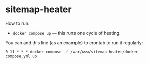 # sitemap-heater

How to run:

- `docker compose up` — this runs one cycle of heating.

You can add this line (as an example) to crontab to run it regularly:

`0 11 * * * docker compose -f /var/www/sitemap-heater/docker-compose.yml up`